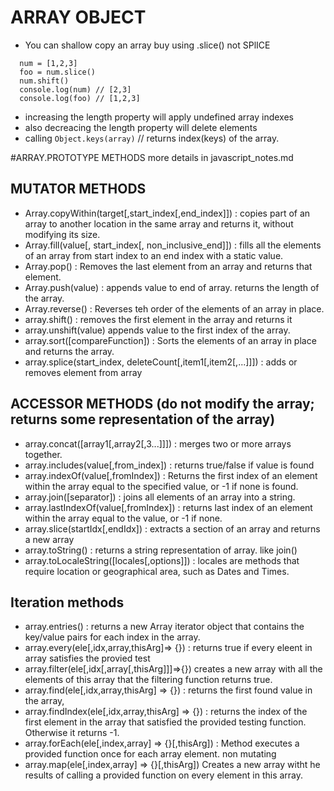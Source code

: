 # ARRAY OBJECT
  * You can shallow copy an array buy using .slice() not SPlICE
  ``` 
    num = [1,2,3]
    foo = num.slice()
    num.shift()
    console.log(num) // [2,3]
    console.log(foo) // [1,2,3]
  ```
  * increasing the length property will apply undefined array indexes
  * also decreacing the length property will delete elements
  * calling `Object.keys(array)` // returns index(keys) of the array. 

#ARRAY.PROTOTYPE METHODS
  more details in javascript_notes.md
## MUTATOR METHODS
  * Array.copyWithin(target[,start_index[,end_index]]) : copies part of an array to another location in the same array and returns it, without  modifying its size. 
  * Array.fill(value[, start_index[, non_inclusive_end]]) : fills all the elements of an array from start index to an end index with a static value.
  * Array.pop() : Removes the last element from an array and returns that element.
  * Array.push(value) : appends value to end of array. returns the length of the array. 
  * Array.reverse() : Reverses teh order of the elements of an array in place.
  * array.shift() : removes the first element in the array and returns it
  * array.unshift(value) appends value to the first index of the array. 
  * array.sort([compareFunction]) : Sorts the elements of an array in place and returns the array.
  * array.splice(start_index, deleteCount[,item1[,item2[,...]]]) : adds or removes element from array 

##  ACCESSOR METHODS (do not modify the array; returns some representation of the array)
  * array.concat([array1[,array2[,3...]]]) : merges two or more arrays together.
  * array.includes(value[,from_index]) : returns true/false if value is found
  * array.indexOf(value[,fromIndex]) : Returns the first index of an element within the array equal to the specified value, or -1 if none is found.
  * array.join([separator]) : joins all elements of an array into a string.
  * array.lastIndexOf(value[,fromIndex]) : returns last index of an element within the array equal to the value, or -1 if none.
  * array.slice(startIdx[,endIdx]) : extracts a section of an array and returns a new array
  * array.toString() : returns a string representation of array. like join()
  * array.toLocaleString([locales[,options]]) : locales are methods that require location or geographical area, such as Dates and Times. 

## Iteration methods 

  * array.entries() : returns a new Array iterator object that contains the key/value pairs for each index in the array.
  * array.every(ele[,idx,array,thisArg]=> {}) : returns true if every eleent in array satisfies the provied test
  * array.filter(ele[,idx[,array[,thisArg]]]=>{}) creates a new array with all the elements of this array that the filtering function returns true.
  * array.find(ele[,idx,array,thisArg] => {}) : returns the first found value in the array, 
  * array.findIndex(ele[,idx,array,thisArg] => {}) : returns the index of the first element in the array that satisfied the provided testing function. Otherwise it returns -1.
  * array.forEach(ele[,index,array] => {}[,thisArg]) : Method executes a provided function once for each array element. non mutating
  * array.map(ele[,index,array] => {}[,thisArg]) Creates a new array witht he results of calling a provided function on every element in this array. 
